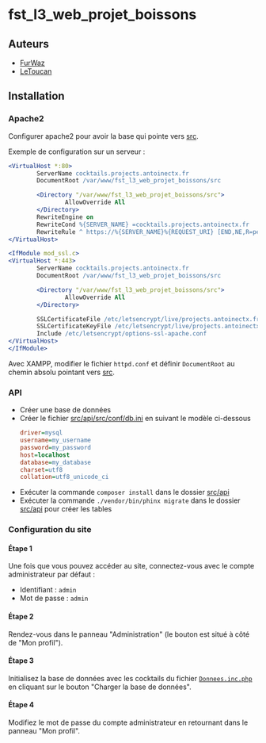 # fst_l3_web_projet_boissons

## Auteurs
- [FurWaz](https://github.com/FurWaz)
- [LeToucan](https://github.com/ActxLeToucan)

## Installation
### Apache2
Configurer apache2 pour avoir la base qui pointe vers [src](./src).

Exemple de configuration sur un serveur :
```apache
<VirtualHost *:80>
        ServerName cocktails.projects.antoinectx.fr
        DocumentRoot /var/www/fst_l3_web_projet_boissons/src

        <Directory "/var/www/fst_l3_web_projet_boissons/src">
                AllowOverride All
        </Directory>
        RewriteEngine on
        RewriteCond %{SERVER_NAME} =cocktails.projects.antoinectx.fr
        RewriteRule ^ https://%{SERVER_NAME}%{REQUEST_URI} [END,NE,R=permanent]
</VirtualHost>

<IfModule mod_ssl.c>
<VirtualHost *:443>
        ServerName cocktails.projects.antoinectx.fr
        DocumentRoot /var/www/fst_l3_web_projet_boissons/src

        <Directory "/var/www/fst_l3_web_projet_boissons/src">
                AllowOverride All
        </Directory>

        SSLCertificateFile /etc/letsencrypt/live/projects.antoinectx.fr/fullchain.pem
        SSLCertificateKeyFile /etc/letsencrypt/live/projects.antoinectx.fr/privkey.pem
        Include /etc/letsencrypt/options-ssl-apache.conf
</VirtualHost>
</IfModule>
```

Avec XAMPP, modifier le fichier `httpd.conf` et définir `DocumentRoot` au chemin absolu pointant vers [src](./src).

### API
* Créer une base de données
* Créer le fichier [src/api/src/conf/db.ini](./src/api/src/conf/db.ini) en suivant le modèle ci-dessous
  ```ini
  driver=mysql
  username=my_username
  password=my_password
  host=localhost
  database=my_database
  charset=utf8
  collation=utf8_unicode_ci
  ```
* Exécuter la commande `composer install` dans le dossier [src/api](./src/api)
* Exécuter la commande `./vendor/bin/phinx migrate` dans le dossier [src/api](./src/api) pour créer les tables

### Configuration du site
#### Étape 1
Une fois que vous pouvez accéder au site, connectez-vous avec le compte administrateur par défaut :

* Identifiant : `admin`
* Mot de passe : `admin`

#### Étape 2
Rendez-vous dans le panneau "Administration" (le bouton est situé à côté de "Mon profil").

#### Étape 3
Initialisez la base de données avec les cocktails du fichier [`Donnees.inc.php`](./src/assets/Donnees.inc.php) en cliquant sur le bouton "Charger la base de données".

#### Étape 4
Modifiez le mot de passe du compte administrateur en retournant dans le panneau "Mon profil".
